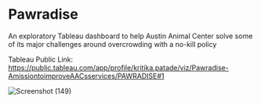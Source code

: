 # Pawradise
An exploratory Tableau dashboard to help Austin Animal Center solve some of its major challenges around overcrowding with a no-kill policy


Tableau Public Link:
https://public.tableau.com/app/profile/kritika.patade/viz/Pawradise-AmissiontoimproveAACsservices/PAWRADISE#1

![Screenshot (149)](https://github.com/kritikapatade/Pawradise/assets/115491485/1b2d5bce-b74b-4a8b-b831-3cdfca7e89d6)
